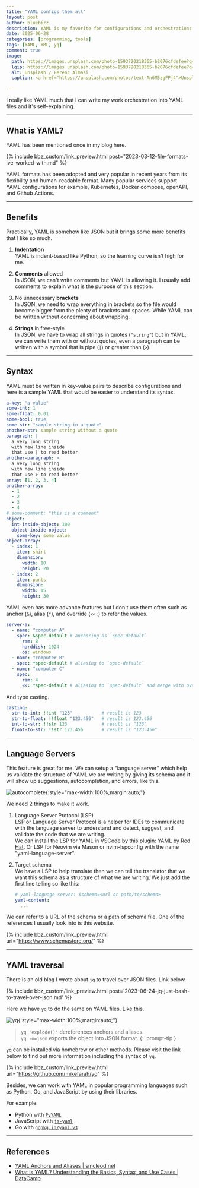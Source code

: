 ```yaml
---
title: "YAML configs them all"
layout: post
author: bluebirz
description: YAML is my favorite for configurations and orchestrations.
date: 2025-06-28
categories: [programming, tools]
tags: [YAML, YML, yq]
comment: true
image:
  path: https://images.unsplash.com/photo-1593720218365-b2076cfdefee?q=80&w=2071&auto=format&fit=crop&ixlib=rb-4.1.0&ixid=M3wxMjA3fDB8MHxwaG90by1wYWdlfHx8fGVufDB8fHx8fA%3D%3D
  lqip: https://images.unsplash.com/photo-1593720218365-b2076cfdefee?q=10&w=490&auto=format&fit=crop&ixlib=rb-4.1.0&ixid=M3wxMjA3fDB8MHxwaG90by1wYWdlfHx8fGVufDB8fHx8fA%3D%3D
  alt: Unsplash / Ferenc Almasi
  caption: <a href="https://unsplash.com/photos/text-An6M5zgFPj4">Unsplash / Ferenc Almasi</a>

---
```


I really like YAML much that I can write my work orchestration into YAML files and it's self-explaining.

---

## What is YAML?

YAML has been mentioned once in my blog here.

{% include bbz_custom/link_preview.html post="2023-03-12-file-formats-ive-worked-with.md" %}

YAML formats has been adopted and very popular in recent years from its flexibility and human-readable format. Many popular services support YAML configurations for example, Kubernetes, Docker compose, openAPI, and Github Actions.

---

## Benefits

Practically, YAML is somehow like JSON but it brings some more benefits that I like so much.

1. **Indentation**  
  YAML is indent-based like Python, so the learning curve isn't high for me.

1. **Comments** allowed  
  In JSON, we can't write comments but YAML is allowing it. I usually add comments to explain what is the purpose of this section.

1. No unnecessary **brackets**  
  In JSON, we need to wrap everything in brackets so the file would become bigger from the plenty of brackets and spaces. While YAML can be written without concerning about wrapping.

1. **Strings** in free-style  
  In JSON, we have to wrap all strings in quotes (`"string"`) but in YAML, we can write them with or without quotes, even a paragraph can be written with a symbol that is pipe (`|`) or greater than (`>`).

---

## Syntax

YAML must be written in key-value pairs to describe configurations and here is a sample YAML that would be easier to understand its syntax.

```yaml
a-key: "a value"
some-int: 1 
some-float: 0.01
some-bool: true
some-str: "sample string in a quote"
another-str: sample string without a quote
paragraph: |
  a very long string
  with new line inside
  that use | to read better
another-paragraph: >
  a very long string
  with new line inside
  that use > to read better
array: [1, 2, 3, 4]
another-array:
  - 1
  - 2
  - 3
  - 4
# some-comment: "this is a comment"
object:
  int-inside-object: 100 
  object-inside-object:
    some-key: some value
object-array:
  - index: 1 
    item: shirt
    dimension: 
      width: 10
      height: 20
  - index: 2
    item: pants
    dimension: 
      width: 15
      height: 30
```

YAML even has more advance features but I don't use them often such as anchor (`&`), alias (`*`), and override (`<<:`) to refer the values.

```yaml
server-a:
  - name: "computer A"
    spec: &spec-default # anchoring as `spec-default`
      ram: 8
      harddisk: 1024 
      os: windows
  - name: "computer B"
    spec: *spec-default # aliasing to `spec-default`
  - name: "computer C"
    spec:
      ram: 4
      <<: *spec-default # aliasing to `spec-default` and merge with override (`<<:`), so ram will be 8
```

And type casting.

```yaml
casting:
  str-to-int: !!int "123"           # result is 123
  str-to-float: !!float "123.456"   # result is 123.456
  int-to-str: !!str 123             # result is "123"
  float-to-str: !!str 123.456       # result is "123.456"
```

---

## Language Servers

This feature is great for me. We can setup a "language server" which help us validate the structure of YAML we are writing by giving its schema and it will show up suggestions, autocompletion, and errors, like this.

![autocomplete](https://bluebirzdotnet.s3.ap-southeast-1.amazonaws.com/yaml/autocomplete.png){:style="max-width:100%;margin:auto;"}

We need 2 things to make it work.

1. Language Server Protocol (LSP)  
   LSP or Language Server Protocol is a helper for IDEs to communicate with the language server to understand and detect, suggest, and validate the code that we are writing.  
   We can install the LSP for YAML in VSCode by this plugin: [YAML by Red Hat](https://marketplace.visualstudio.com/items?itemName=redhat.vscode-yaml). Or LSP for Neovim via Mason or nvim-lspconfig with the name "yaml-language-server".

1. Target schema  
  We have a LSP to help translate then we can tell the translator that we want this schema as a structure of what we are writing. We just add the first line telling so like this:

    ```yaml
    # yaml-language-server: $schema=<url or path/to/schema>
    yaml-content:
      ...
    ```
  
  We can refer to a URL of the schema or a path of schema file. One of the references I usually look into is this website.

  {% include bbz_custom/link_preview.html url="<https://www.schemastore.org/>" %}

---

## YAML traversal

There is an old blog I wrote about `jq` to travel over JSON files. Link below.

{% include bbz_custom/link_preview.html post='2023-06-24-jq-just-bash-to-travel-over-json.md' %}

Here we have `yq` to do the same on YAML files. Like this.

![yq](https://bluebirzdotnet.s3.ap-southeast-1.amazonaws.com/yaml/yq.png){:style="max-width:100%;margin:auto;"}

> `yq 'explode()'` dereferences anchors and aliases.  
> `yq -o=json` exports the object into JSON format.
{: .prompt-tip }

`yq` can be installed via homebrew or other methods. Please visit the link below to find out more information including the syntax of `yq`.

{% include bbz_custom/link_preview.html url="<https://github.com/mikefarah/yq>" %}

Besides, we can work with YAML in popular programming languages such as Python, Go, and JavaScript by using their libraries.

For example:

- Python with [`PyYAML`](https://pypi.org/project/PyYAML/)
- JavaScript with [`js-yaml`](https://www.npmjs.com/package/js-yaml)
- Go with [`gopkg.in/yaml.v3`](https://pkg.go.dev/gopkg.in/yaml.v3)

---

## References

- [YAML Anchors and Aliases \| smcleod.net](https://smcleod.net/2022/11/yaml-anchors-and-aliases/)
- [What is YAML? Understanding the Basics, Syntax, and Use Cases \| DataCamp](https://www.datacamp.com/blog/what-is-yaml)
